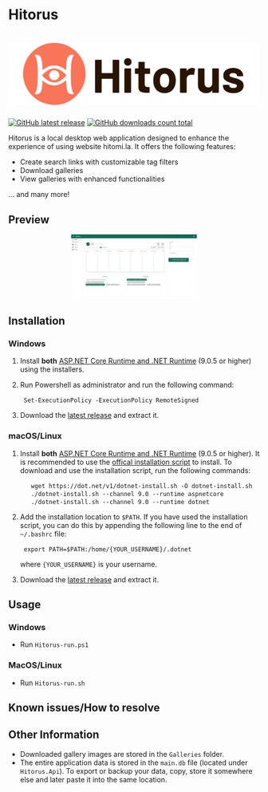 # Hitorus

<h1 align="center">
  <picture>
    <source media="(prefers-color-scheme: dark)" srcset="content/banner-dark.jpeg">
    <source media="(prefers-color-scheme: light)" srcset="content/banner-light.png">
    <img alt="Hitorus" src="content/banner-light.png">
  </picture>
</h1>

[![GitHub latest release](https://img.shields.io/github/release/kaismic/Hitorus.svg?logo=github)](https://github.com/kaismic/Hitorus/releases/latest)
[![GitHub downloads count total](https://img.shields.io/github/downloads/kaismic/Hitorus/total.svg?logo=github)](https://github.com/kaismic/Hitorus/releases)

Hitorus is a local desktop web application designed to enhance the experience of using website hitomi.la. It offers the following features:

- Create search links with customizable tag filters
- Download galleries
- View galleries with enhanced functionalities

... and many more!

## Preview
<div align="center">
  <img src="./content/preview-1.jpeg" width="50%">
</div>

## Installation
### Windows
1. Install **both** [ASP.NET Core Runtime and .NET Runtime](https://dotnet.microsoft.com/download/dotnet/9.0) (9.0.5 or higher) using the installers.
2. Run Powershell as administrator and run the following command: 

        Set-ExecutionPolicy -ExecutionPolicy RemoteSigned
3. Download the [latest release](https://github.com/kaismic/Hitorus/releases/latest) and extract it.

### macOS/Linux
1. Install **both** [ASP.NET Core Runtime and .NET Runtime](https://dotnet.microsoft.com/download/dotnet/9.0) (9.0.5 or higher). It is recommended to use the [offical installation script](https://learn.microsoft.com/en-us/dotnet/core/install/linux-scripted-manual#scripted-install) to install.
To download and use the installation script, run the following commands:

          wget https://dot.net/v1/dotnet-install.sh -O dotnet-install.sh
          ./dotnet-install.sh --channel 9.0 --runtime aspnetcore
          ./dotnet-install.sh --channel 9.0 --runtime dotnet

2. Add the installation location to `$PATH`. If you have used the installation script, you can do this by appending the following line to the end of `~/.bashrc` file:

        export PATH=$PATH:/home/{YOUR_USERNAME}/.dotnet
    where `{YOUR_USERNAME}` is your username.

3. Download the [latest release](https://github.com/kaismic/Hitorus/releases/latest) and extract it.


## Usage
### Windows
- Run `Hitorus-run.ps1`

### MacOS/Linux
- Run `Hitorus-run.sh`

## Known issues/How to resolve


## Other Information
- Downloaded gallery images are stored in the `Galleries` folder.
- The entire application data is stored in the `main.db` file (located under `Hitorus.Api`). To export or backup your data, copy, store it somewhere else and later paste it into the same location.